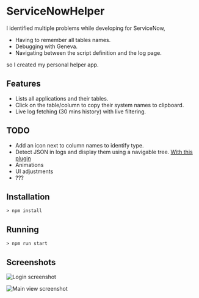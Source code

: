 # ServiceNowHelper

I identified multiple problems while developing for ServiceNow,

- Having to remember all tables names.
- Debugging with Geneva.
- Navigating between the script definition and the log page.

so I created my personal helper app.

## Features

- Lists all applications and their tables.
- Click on the table/column to copy their system names to clipboard.
- Live log fetching (30 mins history) with live filtering.

## TODO

- Add an icon next to column names to identify type.
- Detect JSON in logs and display them using a navigable tree. [With this plugin](https://github.com/mohsen1/json-formatter)
- Animations
- UI adjustments
- ???

## Installation

```
> npm install
```

## Running

```
> npm run start
```
## Screenshots

![Login screenshot](http://i.imgur.com/sPA4uHO.png)

![Main view screenshot](http://i.imgur.com/RlaVr4x.png)
